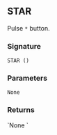 ## STAR

Pulse `*` button.


### Signature

`STAR ()`


### Parameters

`None`


### Returns

\`None
\`